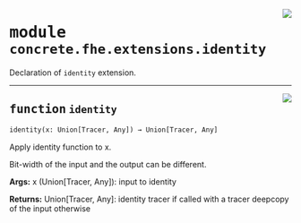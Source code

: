 <!-- markdownlint-disable -->

<a href="../../frontends/concrete-python/concrete/fhe/extensions/identity.py#L0"><img align="right" style="float:right;" src="https://img.shields.io/badge/-source-cccccc?style=flat-square"></a>

# <kbd>module</kbd> `concrete.fhe.extensions.identity`
Declaration of `identity` extension. 


---

<a href="../../frontends/concrete-python/concrete/fhe/extensions/identity.py#L12"><img align="right" style="float:right;" src="https://img.shields.io/badge/-source-cccccc?style=flat-square"></a>

## <kbd>function</kbd> `identity`

```python
identity(x: Union[Tracer, Any]) → Union[Tracer, Any]
```

Apply identity function to x. 

Bit-width of the input and the output can be different. 



**Args:**
  x (Union[Tracer, Any]):  input to identity 



**Returns:**
  Union[Tracer, Any]:  identity tracer if called with a tracer  deepcopy of the input otherwise 


